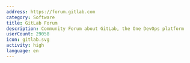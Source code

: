 ```yaml
---
address: https://forum.gitlab.com
category: Software
title: GitLab Forum
description: Community Forum about GitLab, the One DevOps platform
userCount: 29058
icon: gitlab.svg
activity: high
language: en
---
```

